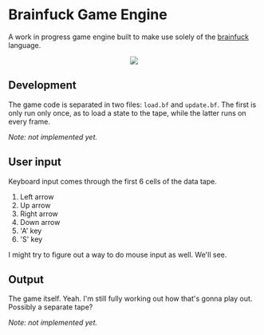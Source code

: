 # Brainfuck Game Engine

A work in progress game engine built to make use solely of the
[brainfuck](https://en.wikipedia.org/wiki/Brainfuck) language.

<p align="center">
    <img src="http://i.imgur.com/M5d0ySY.png"/>
</p>


## Development

The game code is separated in two files: `load.bf` and `update.bf`.
The first is only run only once, as to load a state to the tape, while
the latter runs on every frame.

*Note: not implemented yet.*


## User input

Keyboard input comes through the first 6 cells of the data tape.

1. Left arrow
2. Up arrow
3. Right arrow
4. Down arrow
5. 'A' key
6. 'S' key

I might try to figure out a way to do mouse input as well. We'll see.


## Output

The game itself. Yeah. I'm still fully working out how that's gonna
play out. Possibly a separate tape?

*Note: not implemented yet.*